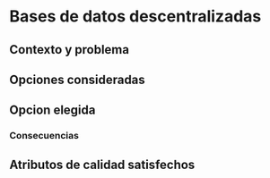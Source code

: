 # Bases de datos descentralizadas

## Contexto y problema


## Opciones consideradas


## Opcion elegida


### Consecuencias


## Atributos de calidad satisfechos
